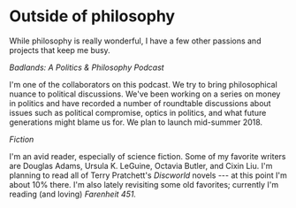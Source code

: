 Outside of philosophy
================================

While philosophy is really wonderful, I have a few other passions and projects that keep me busy. 

*Badlands: A Politics & Philosophy Podcast*

I'm one of the collaborators on this podcast. We try to bring philosophical nuance to political discussions. We've been working on a series on money in politics and have recorded a number of roundtable discussions about issues such as political compromise, optics in politics, and what future generations might blame us for. We plan to launch mid-summer 2018.

*Fiction*

I'm an avid reader, especially of science fiction. Some of my favorite writers are Douglas Adams, Ursula K. LeGuine, Octavia Butler, and Cixin Liu. I'm planning to read all of Terry Pratchett's *Discworld* novels --- at this point I'm about 10% there. I'm also lately revisiting some old favorites; currently I'm reading (and loving) *Farenheit 451.*



